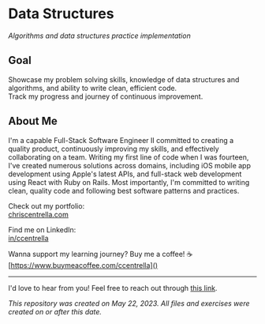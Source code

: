 # Data Structures
*Algorithms and data structures practice implementation*

## Goal
Showcase my problem solving skills, knowledge of data structures and algorithms, and ability to write clean, efficient code.<br/>Track my progress and journey of continuous improvement.

## About Me

I'm a capable Full-Stack Software Engineer II committed to creating a quality product, continuously improving my skills, and effectively collaborating on a team. Writing my first line of code when I was fourteen, I've created numerous solutions across domains, including iOS mobile app development using Apple's latest APIs, and full-stack web development using React with Ruby on Rails. Most importantly, I'm committed to writing clean, quality code and following best software patterns and practices.

Check out my portfolio:<br/>
[chriscentrella.com](https://chriscentrella.com)

Find me on LinkedIn: <br/>
[in/ccentrella](https://linkedin.com/in/ccentrella)

Wanna support my learning journey? Buy me a coffee! ☕️<br/>
[https://www.buymeacoffee.com/ccentrella]()
***
I'd love to hear from you! Feel free to reach out through [this link](https://chriscentrella.com/contact).

*This repository was created on May 22, 2023. All files and exercises were created on or after this date.*
